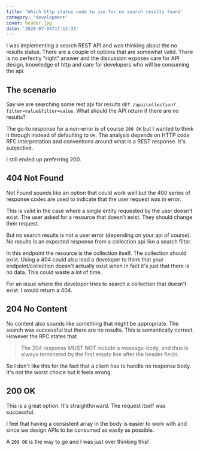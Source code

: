 ```yaml
---
title: 'Which http status code to use for no search results found'
category: 'development'
cover: header.jpg
date: '2020-07-04T17:12:33'
---
```


I was implementing a search REST API and was thinking about the no results status. There are a couple of options that are somewhat valid. There is no perfectly "right" answer and the discussion exposes care for API design, knowledge of http and care for developers who will be consuming the api.

<!-- end excerpt -->

## The scenario

Say we are searching some rest api for results `GET /api/collection?filter=value&filter=value`. What should the API return if there are no results?

The go-to response for a non-error is of course `200 OK` but I wanted to think it through instead of defaulting to `OK`. The analysis depends on HTTP code RFC interpretation and conventions around what is a REST response. It's subjective.

I still ended up preferring 200.

## 404 Not Found

Not Found sounds like an option that could work well but the 400 series of response codes are used to indicate that the user request was in error.

This is valid in the case where a single entity requested by the user doesn't exist. The user asked for a resource that doesn't exist. They should change their request.

But no search results is not a user error (depending on your api of course). No results is an expected response from a collection api like a search filter.

In this endpoint the resource is the collection itself. The collection should exist. Using a 404 could also lead a developer to think that your endpoint/collection doesn't actually exist when in fact it's just that there is no data. This could waste a lot of time.

For an issue where the developer tries to search a collection that doesn't exist. I would return a 404.

## 204 No Content

No content also sounds like something that might be appropriate. The search was successful but there are no results. This is semantically correct. However the RFC states that

> The 204 response MUST NOT include a message-body, and thus is always terminated by the first empty line after the header fields.

So I don't like this for the fact that a client has to handle no response body. It's not the worst choice but it feels wrong.

## 200 OK

This is a great option. It's straightforward. The request itself was successful.

I feel that having a consistent array in the body is easier to work with and since we design APIs to be consumed as easily as possible.

A `200 OK` is the way to go and I was just over thinking this!
